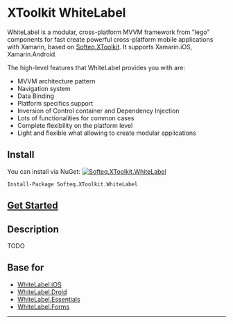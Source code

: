 # XToolkit WhiteLabel

WhiteLabel is a modular, cross-platform MVVM framework from "lego" components for fast create powerful cross-platform mobile applications with Xamarin, based on [Softeq.XToolkit](https://github.com/Softeq/XToolkit). It supports Xamarin.iOS, Xamarin.Android.

The high-level features that WhiteLabel provides you with are:

- MVVM architecture pattern
- Navigation system
- Data Binding
- Platform specifics support
- Inversion of Control container and Dependency Injection
- Lots of functionalities for common cases
- Complete flexibility on the platform level
- Light and flexible what allowing to create modular applications

## Install

You can install via NuGet: [![Softeq.XToolkit.WhiteLabel](https://buildstats.info/nuget/Softeq.XToolkit.WhiteLabel?includePreReleases=true)](https://www.nuget.org/packages/Softeq.XToolkit.WhiteLabel)

```text
Install-Package Softeq.XToolkit.WhiteLabel
```

## [Get Started](../getting-started.md)

## Description

TODO

## Base for

- [WhiteLabel.iOS](whitelabel/ios.md)
- [WhiteLabel.Droid](whitelabel/droid.md)
- [WhiteLabel.Essentials](whitelabel/essentials.md)
- [WhiteLabel.Forms](whitelabel/forms.md)

---
